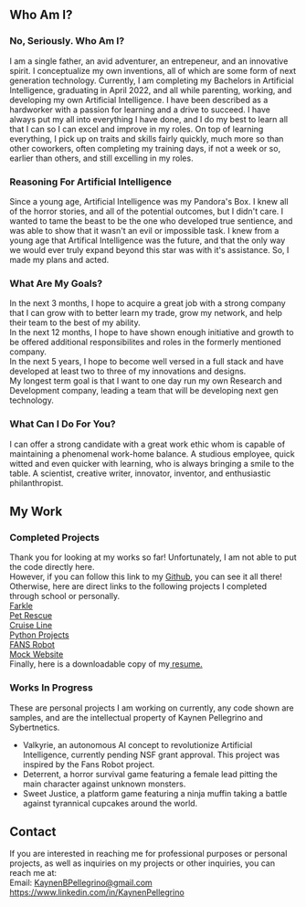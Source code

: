 <!-- If you're reading this, obviously you're looking at the source code to see if I wrote this out in HTML. 
Well, I did originally, but why not use a simpler format where I can? However, if you look at the My Complete 
Projects tab, you will be able to see my mock website, entirely in HTML. Thank you for reading! -->

## Who Am I?
<!-- I apologize, I try to implement humor.-->

### No, Seriously. Who Am I?

I am a single father, an avid adventurer, an entrepeneur, and an innovative spirit. 
I conceptualize my own inventions, all of which are some form of next generation technology.
Currently, I am completing my Bachelors in Artificial Intelligence, graduating in April 2022, and all while parenting, working, and developing my own Artificial Intelligence. 
I have been described as a hardworker with a passion for learning and a drive to succeed. I have always put my all into everything I have done, and I do my best to learn all that I can so I can excel and improve in my roles. 
On top of learning everything, I pick up on traits and skills fairly quickly, much more so than other coworkers, often completing my training days, if not a week or so, earlier than others, and still excelling in my roles.

### Reasoning For Artificial Intelligence

Since a young age, Artificial Intelligence was my Pandora's Box. I knew all of the horror stories, and all of the potential outcomes, but I didn't care. I wanted to tame the beast to be the one who developed true sentience, and was able to show that it wasn't an evil or impossible task. I knew from a young age that Artifical Intelligence was the future, and that the only way we would ever truly expand beyond this star was with it's assistance. So, I made my plans and acted.
<!-- But also, Skynet. We're talking about it, you're thinking about it, that's a win for me-->
### What Are My Goals?

In the next 3 months, I hope to acquire a great job with a strong company that I can grow with to better learn my trade, grow my network, and help their team to the best of my ability. 
<br>In the next 12 months, I hope to have shown enough initiative and growth to be offered additional responsibilites and roles in the formerly mentioned company.
<br>In the next 5 years, I hope to become well versed in a full stack and have developed at least two to three of my innovations and designs.
<br>My longest term goal is that I want to one day run my own Research and Development company, leading a team that will be  developing next gen technology.
<!-- If I could one day own my own company and create a multiple trillion dollar conglomerate focused on interstellar expansion and next generation
development utilizing some of the many crazy, innovational, slightly delusional ideas that I have, I would be happy with that too though. Just a thought. -->

### What Can I Do For You?

I can offer a strong candidate with a great work ethic whom is capable of maintaining a phenomenal work-home balance. A studious employee, quick witted and even quicker with learning, who is always bringing a smile to the table. A scientist, creative writer, innovator, inventor, and enthusiastic philanthropist.

## My Work

### Completed Projects

Thank you for looking at my works so far! Unfortunately, I am not able to put the code directly here. 
<br>However, if you can follow this link to my <a href="https://www.github.com/kaynenpellegrino">Github</a>, you can see it all there!
<br>Otherwise, here are direct links to the following projects I completed through school or personally.
<br><a href="https://github.com/KaynenPellegrino/FarkleGame">Farkle</a>
<br><a href="https://github.com/KaynenPellegrino/Gracioso-Rescue-Pet">Pet Rescue</a>
<br><a href="https://github.com/KaynenPellegrino/Luxury-Cruise-Line">Cruise Line</a>
<br><a href="https://github.com/KaynenPellegrino/Python-projects-From-School">Python Projects</a>
<br><a href="https://github.com/KaynenPellegrino/Fans">FANS Robot</a>
<br><a href="https://github.com/KaynenPellegrino/Mock-Photography-Website">Mock Website</a>
<br>Finally, here is a downloadable copy of my<a href="Kaynen Pellegrino.docx" download> resume.</a>

### Works In Progress
These are personal projects I am working on currently, any code shown are samples, and are the intellectual property of Kaynen Pellegrino and Sybertnetics.
- Valkyrie, an autonomous AI concept to revolutionize Artificial Intelligence, currently pending NSF grant approval. This project was inspired by the Fans Robot project.
- Deterrent, a horror survival game featuring a female lead pitting the main character against unknown monsters.
- Sweet Justice, a platform game featuring a ninja muffin taking a battle against tyrannical cupcakes around the world.

<!--If you've read this far, you must have been at least somewhat intrigued by what other easter eggs I have hidden. 
Yes, every comment on here was intended to be for you, the reader, to have some form of amusement while
you read this very bland set of coding.-->

## Contact
If you are interested in reaching me for professional purposes or personal projects, as well as inquiries on my projects or other inquiries, you can reach me at:
<br>Email: <a href="mailto:kaynenbbpellegrino@gmail.com?subject=Inquiry for Employment">KaynenBPellegrino@gmail.com
<br><a href="https://www.linkedin.com/in/KaynenPellegrino">https://www.linkedin.com/in/KaynenPellegrino
<!-- Thank you again, I am very grateful to you. Now my only question left is, when do I start?-->
